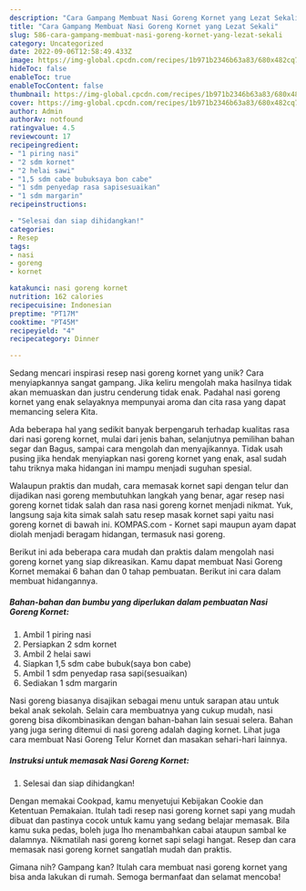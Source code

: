 ```yaml
---
description: "Cara Gampang Membuat Nasi Goreng Kornet yang Lezat Sekali"
title: "Cara Gampang Membuat Nasi Goreng Kornet yang Lezat Sekali"
slug: 586-cara-gampang-membuat-nasi-goreng-kornet-yang-lezat-sekali
category: Uncategorized
date: 2022-09-06T12:58:49.433Z
image: https://img-global.cpcdn.com/recipes/1b971b2346b63a83/680x482cq70/nasi-goreng-kornet-foto-resep-utama.jpg
hideToc: false
enableToc: true
enableTocContent: false
thumbnail: https://img-global.cpcdn.com/recipes/1b971b2346b63a83/680x482cq70/nasi-goreng-kornet-foto-resep-utama.jpg
cover: https://img-global.cpcdn.com/recipes/1b971b2346b63a83/680x482cq70/nasi-goreng-kornet-foto-resep-utama.jpg
author: Admin
authorAv: notfound
ratingvalue: 4.5
reviewcount: 17
recipeingredient:
- "1 piring nasi"
- "2 sdm kornet"
- "2 helai sawi"
- "1,5 sdm cabe bubuksaya bon cabe"
- "1 sdm penyedap rasa sapisesuaikan"
- "1 sdm margarin"
recipeinstructions:

- "Selesai dan siap dihidangkan!"
categories:
- Resep
tags:
- nasi
- goreng
- kornet

katakunci: nasi goreng kornet 
nutrition: 162 calories
recipecuisine: Indonesian
preptime: "PT17M"
cooktime: "PT45M"
recipeyield: "4"
recipecategory: Dinner

---
```





Sedang mencari inspirasi resep nasi goreng kornet yang unik? Cara menyiapkannya sangat gampang. Jika keliru mengolah maka hasilnya tidak akan memuaskan dan justru cenderung tidak enak. Padahal nasi goreng kornet yang enak selayaknya mempunyai aroma dan cita rasa yang dapat memancing selera Kita.





Ada beberapa hal yang sedikit banyak berpengaruh terhadap kualitas rasa dari nasi goreng kornet, mulai dari jenis bahan, selanjutnya pemilihan bahan segar dan Bagus, sampai cara mengolah dan menyajikannya. Tidak usah pusing jika hendak menyiapkan nasi goreng kornet yang enak,      asal sudah tahu triknya maka hidangan ini mampu menjadi suguhan spesial.














Walaupun praktis dan mudah, cara memasak kornet sapi dengan telur dan dijadikan nasi goreng membutuhkan langkah yang benar, agar resep nasi goreng kornet tidak salah dan rasa nasi goreng kornet menjadi nikmat. Yuk, langsung saja kita simak salah satu resep masak kornet sapi yaitu nasi goreng kornet di bawah ini. KOMPAS.com - Kornet sapi maupun ayam dapat diolah menjadi beragam hidangan, termasuk nasi goreng.






Berikut ini ada beberapa cara mudah dan praktis dalam mengolah nasi goreng kornet yang siap dikreasikan. Kamu dapat membuat Nasi Goreng Kornet memakai 6 bahan dan 0 tahap pembuatan. Berikut ini cara dalam membuat hidangannya.

<!--inarticleads1-->

##### Bahan-bahan dan bumbu yang diperlukan dalam pembuatan Nasi Goreng Kornet:

1. Ambil 1 piring nasi
1. Persiapkan 2 sdm kornet
1. Ambil 2 helai sawi
1. Siapkan 1,5 sdm cabe bubuk(saya bon cabe)
1. Ambil 1 sdm penyedap rasa sapi(sesuaikan)
1. Sediakan 1 sdm margarin


Nasi goreng biasanya disajikan sebagai menu untuk sarapan atau untuk bekal anak sekolah. Selain cara membuatnya yang cukup mudah, nasi goreng bisa dikombinasikan dengan bahan-bahan lain sesuai selera. Bahan yang juga sering ditemui di nasi goreng adalah daging kornet. Lihat juga cara membuat Nasi Goreng Telur Kornet dan masakan sehari-hari lainnya. 

<!--inarticleads2-->

##### Instruksi untuk memasak Nasi Goreng Kornet:


1. Selesai dan siap dihidangkan!

Dengan memakai Cookpad, kamu menyetujui Kebijakan Cookie dan Ketentuan Pemakaian. Itulah tadi resep nasi goreng kornet sapi yang mudah dibuat dan pastinya cocok untuk kamu yang sedang belajar memasak. Bila kamu suka pedas, boleh juga lho menambahkan cabai ataupun sambal ke dalamnya. Nikmatilah nasi goreng kornet sapi selagi hangat. Resep dan cara memasak nasi goreng kornet sangatlah mudah dan praktis. 

Gimana nih? Gampang kan? Itulah cara membuat nasi goreng kornet yang bisa anda lakukan di rumah. Semoga bermanfaat dan selamat mencoba!
